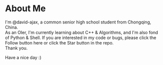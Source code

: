 # About Me
I'm @david-ajax, a common senior high school student from Chongqing, China.  
As an OIer, I'm currently learning about C++ & Algorithms, and I'm also fond of Python & Shell.
If you are interested in my code or bugs, please click the Follow button here or click the Star button in the repo.  
Thank you.  

Have a nice day :)  
